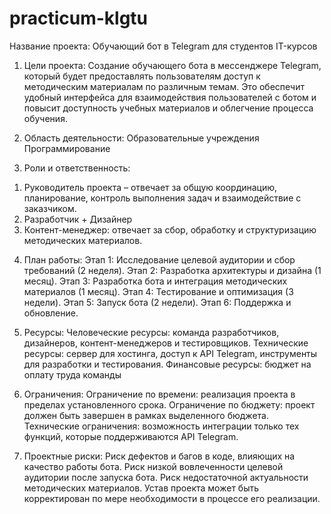# practicum-klgtu
Название проекта: Обучающий бот в Telegram для студентов IT-курсов
 
1. Цели проекта: 
Создание обучающего бота в мессенджере Telegram, который будет предоставлять пользователям доступ к методическим материалам по различным темам. 
Это обеспечит удобный интерфейса для взаимодействия пользователей с ботом и повысит доступность учебных материалов и облегчение процесса обучения. 

2. Область деятельности: 
Образовательные учреждения
Программирование

3. Роли и ответственность: 
1) Руководитель проекта – отвечает за общую координацию, планирование, контроль выполнения задач и взаимодействие с заказчиком. 
2) Разработчик + Дизайнер 
3) Контент-менеджер: отвечает за сбор, обработку и структуризацию методических материалов. 
 
4. План работы: 
Этап 1: Исследование целевой аудитории и сбор требований (2 неделя). 
Этап 2: Разработка архитектуры и дизайна (1 месяц). 
Этап 3: Разработка бота и интеграция методических материалов (1 месяц). 
Этап 4: Тестирование и оптимизация (3 недели). 
Этап 5: Запуск бота (2 недели). 
Этап 6: Поддержка и обновление. 

5. Ресурсы: 
Человеческие ресурсы: команда разработчиков, дизайнеров, контент-менеджеров и тестировщиков. 
Технические ресурсы: сервер для хостинга, доступ к API Telegram, инструменты для разработки и тестирования. 
Финансовые ресурсы: бюджет на оплату труда команды


6. Ограничения: 
Ограничение по времени: реализация проекта в пределах установленного срока. 
Ограничение по бюджету: проект должен быть завершен в рамках выделенного бюджета. 
Технические ограничения: возможность интеграции только тех функций, которые поддерживаются API Telegram. 


7. Проектные риски: 
Риск дефектов и багов в коде, влияющих на качество работы бота. 
Риск низкой вовлеченности целевой аудитории после запуска бота. 
Риск недостаточной актуальности методических материалов. 
Устав проекта может быть корректирован по мере необходимости в процессе его реализации.
